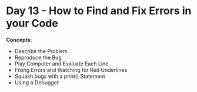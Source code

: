 # Day 13 - How to Find and Fix Errors in your Code

**Concepts**:
- Describe the Problem
- Reproduce the Bug
- Play Computer and Evaluate Each Line
- Fixing Errors and Watching for Red Underlines
- Squash bugs with a print() Statement
- Using a Debugger
